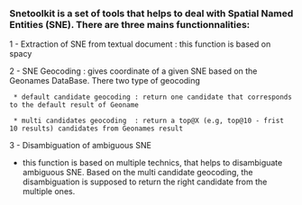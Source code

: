 ### Snetoolkit is a set of tools that helps to deal with Spatial Named Entities (SNE). There are three mains functionnalities:


1 -  Extraction of SNE from textual document : this function is based on spacy

2 -  SNE Geocoding : gives coordinate of a given SNE based on the Geonames DataBase. There two type of geocoding 

     * default candidate geocoding : return one candidate that corresponds to the default result of Geoname
     
     * multi candidates geocoding  : return a top@X (e.g, top@10 - frist 10 results) candidates from Geonames result
     
3 -  Disambiguation of ambiguous SNE

   * this function is based on multiple technics, that helps to disambiguate ambiguous SNE. Based on the multi candidate geocoding, the disambiguation is supposed to return the right candidate from the multiple ones.

